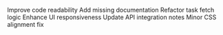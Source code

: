 Improve code readability
Add missing documentation
Refactor task fetch logic
Enhance UI responsiveness
Update API integration notes
Minor CSS alignment fix
